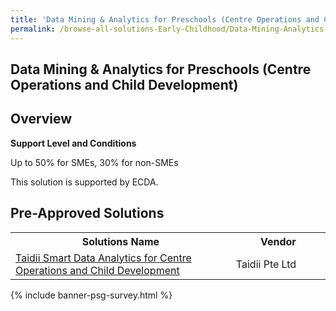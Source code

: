 ```yaml
---
title: 'Data Mining & Analytics for Preschools (Centre Operations and Child Development)'
permalink: /browse-all-solutions-Early-Childhood/Data-Mining-Analytics-for-Preschools--Centre-Operations-and-Child-Development-
---
```


## Data Mining & Analytics for Preschools (Centre Operations and Child Development)
## Overview

**Support Level and Conditions**

Up to 50% for SMEs, 30% for non-SMEs

This solution is supported by ECDA.

## Pre-Approved Solutions

<table>
<tr>
<th style='width: auto;'><b>Solutions Name</b></th>
<th style='width: 30%;'><b>Vendor</b></th>
</tr>
<tr>
<td><a href='/productivity-solutions-grant/solutionrepo/solution1926' target='_blank'>Taidii Smart Data Analytics for Centre Operations and Child Development</a><br></td>
<td>Taidii Pte Ltd</td>
</tr>
</table>

{% include banner-psg-survey.html %}
